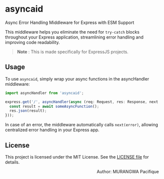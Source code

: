 # asyncaid

Async Error Handling Middleware for Express with ESM Support

This middleware helps you eliminate the need for ```try-catch``` blocks throughout your Express application, streamlining error handling and improving code readability.

> **Note** : This is made specifically for ExpressJS projects.

## Usage

To use ```asyncaid```, simply wrap your async functions in the asyncHandler middleware:

```ts
import asyncHandler from 'asyncaid';

express.get('/', asyncHandler(async (req: Request, res: Response, next: NextFunction) => {
  const result = await someAsyncFunction();
  res.json(result);
}));
```

In case of an error, the middleware automatically calls ```next(error)```, allowing centralized error handling in your Express app.

## License

This project is licensed under the MIT License. See the [LICENSE file](https://github.com/pacifiquem/asyncaid/blob/main/LICENSE) for details.

<p align="right">Author: MURANGWA Pacifique</p>
